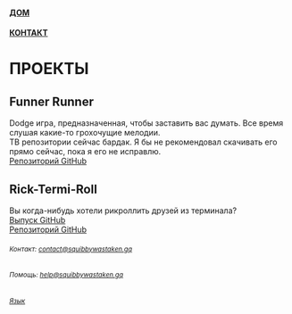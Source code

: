 #### [ДОМ](https://squibbywastaken.gq/ru/indexru.html)
#### [КОНТАКТ](https://squibbywastaken.gq/ru/contactru.html)
# ПРОЕКТЫ
## Funner Runner
Dodge игра, предназначенная, чтобы заставить вас думать. Все время слушая какие-то грохочущие мелодии. \
TВ репозитории сейчас бардак. Я бы не рекомендовал скачивать его прямо сейчас, пока я его не исправлю. \
[Репозиторий GitHub](https://github.com/squibbywastaken/Funner-Runner)
## Rick-Termi-Roll
Вы когда-нибудь хотели рикроллить друзей из терминала? \
[Выпуск GitHub](https://github.com/squibbywastaken/rick-termi-roll/releases/tag/no) \
[Репозиторий GitHub](https://github.com/squibbywastaken/rick-termi-roll) 
###### <sub>Контакт: contact@squibbywastaken.gq</sub>
###### <sub>Помощь: help@squibbywastaken.gq</sub>
###### <sub>[Язык](https://squibbywastaken.gq/ru/languageru.html)